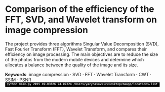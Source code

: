 # Comparison of the efficiency of the FFT, SVD, and Wavelet transform on image compression
  The project provides three algorithms Singular Value Decomposition (SVD), Fast Fourier Transform (FFT), Wavelet Transform, and compares their efficiency on image processing. The main objectives are to reduce the size of the photos from the modern mobile devices and determine which allocates a balance between the quality of the image and its size.
  
  **Keywords**: image compression · SVD · FFT · Wavelet Transform · CWT · SSIM · PSNR
<img src="https://github.com/yarynas21/map/blob/main/launch.png" alt="my image" width="500">
